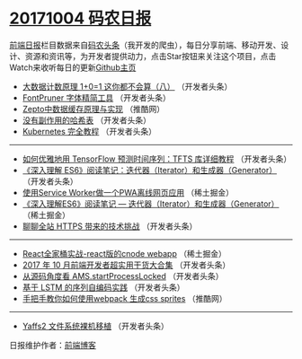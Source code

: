 # [20171004 码农日报](http://hao.caibaojian.com/date/2017/10/04)

[前端日报](http://caibaojian.com/c/news)栏目数据来自[码农头条](http://hao.caibaojian.com/)（我开发的爬虫），每日分享前端、移动开发、设计、资源和资讯等，为开发者提供动力，点击Star按钮来关注这个项目，点击Watch来收听每日的更新[Github主页](https://github.com/kujian/frontendDaily)
* [大数据计数原理 1+0=1 这你都不会算（八）](http://hao.caibaojian.com/53159.html) （开发者头条）
* [FontPruner 字体精简工具](http://hao.caibaojian.com/53154.html) （开发者头条）
* [Zepto中数据缓存原理与实现](http://hao.caibaojian.com/53142.html) （推酷网）
* [没有副作用的哈希表](http://hao.caibaojian.com/53162.html) （开发者头条）
* [Kubernetes 完全教程](http://hao.caibaojian.com/53152.html) （开发者头条）

***
* [如何优雅地用 TensorFlow 预测时间序列：TFTS 库详细教程](http://hao.caibaojian.com/53153.html) （开发者头条）
* [《深入理解 ES6》阅读笔记：迭代器（Iterator）和生成器（Generator）](http://hao.caibaojian.com/53156.html) （开发者头条）
* [使用Service Worker做一个PWA离线网页应用](http://hao.caibaojian.com/53146.html) （稀土掘金）
* [《深入理解ES6》阅读笔记 &#8212; 迭代器（Iterator）和生成器（Generator）](http://hao.caibaojian.com/53147.html) （稀土掘金）
* [聊聊全站 HTTPS 带来的技术挑战](http://hao.caibaojian.com/53161.html) （开发者头条）

***
* [React全家桶实战-react版的cnode webapp](http://hao.caibaojian.com/53148.html) （稀土掘金）
* [2017 年 10 月前端开发者超实用干货大合集](http://hao.caibaojian.com/53155.html) （开发者头条）
* [从源码角度看 AMS.startProcessLocked](http://hao.caibaojian.com/53157.html) （开发者头条）
* [基于 LSTM 的序列自编码实践](http://hao.caibaojian.com/53158.html) （开发者头条）
* [手把手教你如何使用webpack 生成css sprites](http://hao.caibaojian.com/53143.html) （推酷网）

***
* [Yaffs2 文件系统裸机移植](http://hao.caibaojian.com/53160.html) （开发者头条）

日报维护作者：[前端博客](http://caibaojian.com/) 